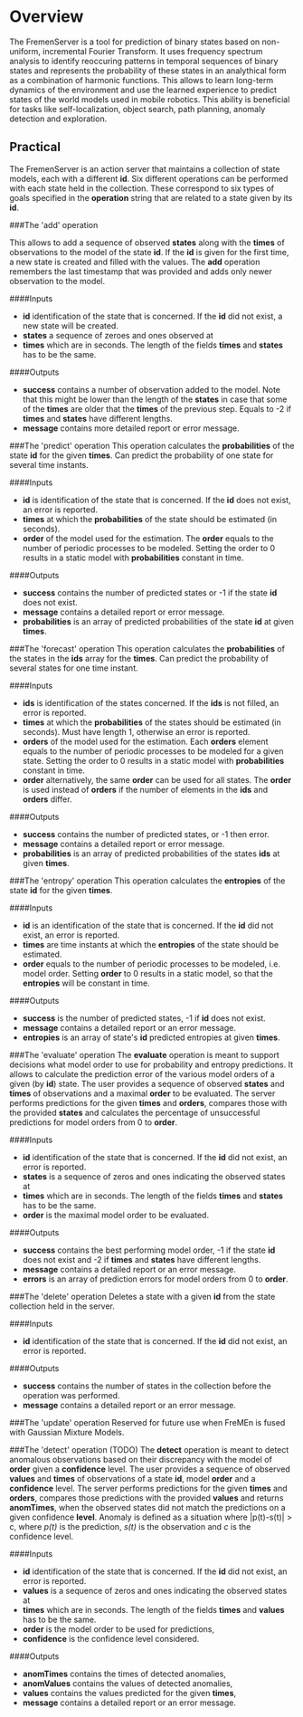 # Overview

The FremenServer is a tool for prediction of binary states based on non-uniform, incremental Fourier Transform.
It uses frequency spectrum analysis to identify reoccuring patterns in temporal sequences of binary states and represents the probability of these states in an analythical form as a combination of harmonic functions. 
This allows to learn long-term dynamics of the environment and use the learned experience to predict states of the world models used in mobile robotics.
This ability is beneficial for tasks like self-localization, object search, path planning, anomaly detection and exploration.

## Practical 

The FremenServer is an action server that maintains a collection of state models, each with a different **id**.
Six different operations can be performed with each state held in the collection.
These correspond to six types of goals specified in the **operation** string that are related to a state given by its **id**.

###The 'add' operation

This allows to add a sequence of observed **states** along with the **times** of observations to the model of the state **id**.
If the **id** is given for the first time, a new state is created and filled with the values.
The **add** operation remembers the last timestamp that was provided and adds only newer observation to the model.

####Inputs
- **id** identification of the state that is concerned. If the **id** did not exist, a new state will be created. 
- **states** a sequence of zeroes and ones observed at
- **times** which are in seconds. The length of the fields **times** and **states** has to be the same.

####Outputs
- **success** contains a number of observation added to the model. Note that this might be lower than the length of the **states** in case that some of the **times** are older that the **times** of the previous step. Equals to -2 if **times** and **states** have different lengths. 
- **message** contains more detailed report or error message.

###The 'predict' operation
This operation calculates the **probabilities** of the state **id**  for the given **times**.
Can predict the probability of one state for several time instants.

####Inputs
- **id** is identification of the state that is concerned. If the **id** does not exist, an error is reported.
- **times** at which the **probabilities** of the state should be estimated (in seconds).
- **order** of the model used for the estimation. The **order** equals to the number of periodic processes to be modeled. Setting the order to 0 results in a static model with **probabilities** constant in time.

####Outputs
- **success** contains the number of predicted states or -1 if the state **id** does not exist.
- **message** contains a detailed report or error message.
- **probabilities** is an array of predicted probabilities of the state **id** at given **times**.

###The 'forecast' operation
This operation calculates the **probabilities** of the states in the **ids** array for the  **times**.
Can predict the probability of several states for one time instant.

####Inputs
- **ids** is identification of the states concerned. If the **ids** is not filled, an error is reported.
- **times** at which the **probabilities** of the states should be estimated (in seconds). Must have length 1, otherwise an error is reported. 
- **orders** of the model used for the estimation. Each **orders** element equals to the number of periodic processes to be modeled for a given state. Setting the order to 0 results in a static model with **probabilities** constant in time.
- **order** alternatively, the same **order** can be used for all states. The **order** is used instead of **orders** if the number of elements in the **ids** and **orders** differ.

####Outputs
- **success** contains the number of predicted states, or -1 then error.
- **message** contains a detailed report or error message.
- **probabilities** is an array of predicted probabilities of the states **ids** at given **times**.


###The 'entropy' operation 
This operation calculates the **entropies** of the state **id**  for the given **times**.

####Inputs
- **id** is an identification of the state that is concerned. If the **id** did not exist, an error is reported.
- **times** are time instants at which the **entropies** of the state should be estimated.
- **order** equals to the number of periodic processes to be modeled, i.e. model order. Setting **order** to 0 results in a static model, so that the **entropies** will be constant in time.

####Outputs
- **success** is the number of predicted states, -1 if **id** does not exist.
- **message** contains a detailed report or an error message.
- **entropies** is an array of state's **id** predicted entropies at given **times**.

###The 'evaluate' operation 
The **evaluate** operation is meant to support decisions what model order to use for probability and entropy predictions.
It allows to calculate the prediction error of the various model orders of a given (by **id**) state.
The user provides a sequence of observed **states** and **times** of observations and a maximal **order** to be evaluated.
The server performs predictions for the given **times** and **orders**, compares those with the provided **states** and calculates the percentage of unsuccessful predictions for model orders from 0 to **order**.

####Inputs
- **id** identification of the state that is concerned. If the **id** did not exist, an error is reported.
- **states** is a sequence of zeros and ones indicating the observed states at  
- **times** which are in seconds. The length of the fields **times** and **states** has to be the same.
- **order** is the maximal model order to be evaluated. 

####Outputs
- **success** contains the best performing model order, -1 if the state **id** does not exist and -2 if **times** and **states** have different lengths.
- **message** contains a detailed report or an error message.
- **errors** is an array of prediction errors for model orders from 0 to **order**.

###The 'delete' operation 
Deletes a state with a given **id** from the state collection held in the server.

####Inputs
- **id** identification of the state that is concerned. If the **id** did not exist, an error is reported.

####Outputs
- **success** contains the number of states in the collection before the operation was performed. 
- **message** contains a detailed report or an error message.

###The 'update' operation 
Reserved for future use when FreMEn is fused with Gaussian Mixture Models.

###The 'detect' operation (TODO)
The **detect** operation is meant to detect anomalous observations based on their discrepancy with the model of **order** given a **confidence** level. The user provides a sequence of observed **values** and **times** of observations of a state **id**, model **order** and a **confidence** level. The server performs predictions for the given **times** and **orders**, compares those predictions with the provided **values** and returns **anomTimes**, when the observed states did not match the predictions on a given confidence **level**. Anomaly is defined as a situation where |p(t)-s(t)| > c, where *p(t)* is the prediction, *s(t)* is the observation and *c* is the confidence level.

####Inputs
- **id** identification of the state that is concerned. If the **id** did not exist, an error is reported.
- **values** is a sequence of zeros and ones indicating the observed states at  
- **times** which are in seconds. The length of the fields **times** and **values** has to be the same.
- **order** is the model order to be used for predictions, 
- **confidence** is the confidence level considered. 

####Outputs
- **anomTimes** contains the times of detected anomalies,
- **anomValues** contains the values of detected anomalies,
- **values** contains the values predicted for the given **times**,
- **message** contains a detailed report or an error message.
